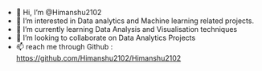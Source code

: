 - 👋 Hi, I’m @Himanshu2102
- 👀 I’m interested in Data analytics and Machine learning related projects.
- 🌱 I’m currently learning Data Analysis and Visualisation techniques
- 💞️ I’m looking to collaborate on Data Analytics Projects
- 📫 reach me through Github : https://github.com/Himanshu2102/Himanshu2102
<!---
Himanshu2102/Himanshu2102 is a ✨ special ✨ repository because its `README.md` (this file) appears on your GitHub profile.
You can click the Preview link to take a look at your changes.
--->
